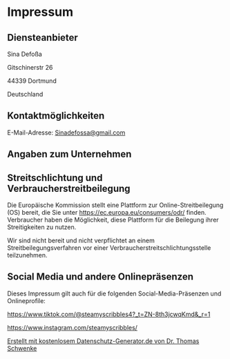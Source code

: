 <h1>Impressum</h1>
<h2 id="m46">Diensteanbieter</h2>
<p>Sina Defoßa </p>
<p>Gitschinerstr 26</p>
<p>44339 Dortmund </p>
<p>Deutschland </p>

<h2 id="m56">Kontaktmöglichkeiten</h2><p>E-Mail-Adresse: <a href="mailto:Sinadefossa@gmail.com">Sinadefossa@gmail.com</a></p>

<h2 id="m58">Angaben zum Unternehmen</h2>
<h2 id="m174">Streitschlichtung und Verbraucherstreitbeilegung</h2><p>Die Europäische Kommission stellt eine Plattform zur Online-Streitbeilegung (OS) bereit, die Sie unter <a href="https://ec.europa.eu/consumers/odr/" target="_blank">https://ec.europa.eu/consumers/odr/</a> finden. Verbraucher haben die Möglichkeit, diese Plattform für die Beilegung ihrer Streitigkeiten zu nutzen.</p>
<p>Wir sind nicht bereit und nicht verpflichtet an einem Streitbeilegungsverfahren vor einer Verbraucherstreitschlichtungsstelle teilzunehmen.</p>

<h2 id="m172">Social Media und andere Onlinepräsenzen</h2><p>Dieses Impressum gilt auch für die folgenden Social-Media-Präsenzen und Onlineprofile: </p>
<p><a href="https://www.tiktok.com/@steamyscribbles4?_t=ZN-8th3jcwqKmd&_r=1" target="_blank">https://www.tiktok.com/@steamyscribbles4?_t=ZN-8th3jcwqKmd&_r=1</a></p>
<p><a href="https://www.instagram.com/steamyscribbles/" target="_blank">https://www.instagram.com/steamyscribbles/</a></p>

<p class="seal"><a href="https://datenschutz-generator.de/" title="Rechtstext von Dr. Schwenke - für weitere Informationen bitte anklicken." target="_blank" rel="noopener noreferrer nofollow">Erstellt mit kostenlosem Datenschutz-Generator.de von Dr. Thomas Schwenke</a></p>
